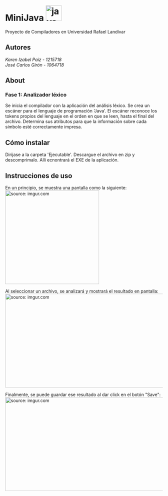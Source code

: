 # MiniJava <img src="https://devicons.github.io/devicon/devicon.git/icons/java/java-original-wordmark.svg" alt="java" width="50" height="50"/>
Proyecto de Compiladores en Universidad Rafael Landívar

## Autores
<em>Karen Izabel Paiz - 1215718 </em><br>
<em>José Carlos Girón - 1064718 </em>

## About
### Fase 1: Analizador léxico
Se inicia el compilador con la aplicación del análisis léxico. Se crea un escáner para el lenguaje de programación 'Java'. 
El escáner reconoce los tokens propios del lenguaje en el orden en que se leen, hasta el final del archivo. Determina sus atributos para que la información sobre cada símbolo esté correctamente impresa.

## Cómo instalar
Dirijase a la carpeta 'Ejecutable'. Descargue el archivo en zip y descomprimalo. Alli ecnontrará el EXE de la aplicación.

## Instrucciones de uso

En un principio, se muestra una pantalla como la siguiente:
<br><a href="https://imgur.com/QOXVr3f"><img src="https://i.imgur.com/QOXVr3f.png" title="source: imgur.com" width="300" height="300"/></a>

Al seleccionar un archivo, se analizará y mostrará el resultado en pantalla:
<br><a href="https://imgur.com/URBl04J"><img src="https://i.imgur.com/URBl04J.png" title="source: imgur.com" width="600" height="300"/></a>

Finalmente, se puede guardar ese resultado al dar click en el botón "Save":
<br><a href="https://imgur.com/nYY3onj"><img src="https://i.imgur.com/nYY3onj.png" title="source: imgur.com" width="600" height="300"/></a>
